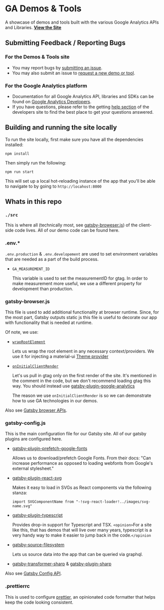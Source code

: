 # GA Demos & Tools

A showcase of demos and tools built with the various Google Analytics APIs and
Libraries. **[View the Site]**

## Submitting Feedback / Reporting Bugs

### For the Demos & Tools site

-   You may report bugs by [submitting an issue].
-   You may also submit an issue to [request a new demo or tool].

### For the Google Analytics platform

-   Documentation for all Google Analytics API, libraries and SDKs can be found
    on [Google Analytics Developers].
-   If you have questions, please refer to the getting [help section] of the
    developers site to find the best place to get your questions answered.

## Building and running the site locally

To run the site locally, first make sure you have all the dependencies
installed:

```shell
npm install
```

Then simply run the following:

```shell
npm run start
```

This will set up a local hot-reloading instance of the app that you'll be able
to navigate to by going to `http://locahost:8000`

## Whats in this repo

### `./src`

This is where all (technically most, see [gatsby-broweser.js]) of the
client-side code lives. All of our demo code can be found here.

### .env.*

`.env.production` & `.env.developement` are used to set environment variables
that are needed as a part of the build process.

+   `GA_MEASUREMENT_ID`

    This variable is used to set the measurementID for gtag. In order to make
    measurement more useful, we use a different property for development than
    production.

### gatsby-browser.js

This file is used to add additional functionality at browser runtime. Since, for
the most part, Gatsby outputs static js this file is useful to decorate our app
with functionality that is needed at runtime.

Of note, we use:

+   [`wrapRootElement`](https://www.gatsbyjs.org/docs/browser-apis/#wrapRootElement)

    Lets us wrap the root element in any necessary context/providers. We use it
    for injecting a material-ui
    [Theme provider](https://material-ui.com/customization/theming/#theme-provider)

+   [`onInitialClientRender`](https://www.gatsbyjs.org/docs/browser-apis/#onInitialClientRender)

    Let's us pull in gtag only on the first render of the site. It's mentioned
    in the comment in the code, but we don't recommend loading gtag this way.
    You should instead use
    [gatsby-plugin-google-analytics](https://www.gatsbyjs.org/packages/gatsby-plugin-google-analytics/)

    The reason we use `onInitialClientRender` is so we can demonstrate how to
    use GA technologies in our demos.

Also see [Gatsby browser APIs](https://www.gatsbyjs.org/docs/browser-apis/).

### gatsby-config.js

This is the main configuration file for our Gatsby site. All of our gatsby
plugins are configured here.

+   [gatsby-plugin-prefetch-google-fonts](https://www.gatsbyjs.org/packages/gatsby-plugin-prefetch-google-fonts/)

    Allows us to download/prefetch Google Fonts. From their docs: "Can increase
    performance as opposed to loading webfonts from Google's external
    stylesheet."

+   [gatsby-plugin-react-svg](https://www.gatsbyjs.org/packages/gatsby-plugin-react-svg/)

    Makes it easy to load in SVGs as React components via the following stanza:

    ```
    import SVGComponentName from "-!svg-react-loader!../images/svg-name.svg"
    ```

+   [gatsby-plugin-typescript](https://www.gatsbyjs.org/packages/gatsby-plugin-typescript/)

    Provides drop-in support for Typescript and TSX. `<opinion>`For a site like
    this, that has demos that will live over many years, typescript is a very
    handy way to make it easier to jump back in the code.`</opinion`

+   [gatsby-source-filesystem](https://www.gatsbyjs.org/packages/gatsby-source-filesystem/)

    Lets us source data into the app that can be queried via graphql.

+   [gatsby-transformer-sharp] & [gatsby-plugin-sharp]

Also see [Gatsby Config API](https://www.gatsbyjs.org/docs/gatsby-config/).

### .prettierrc

This is used to configure [prettier], an opinionated code formatter that helps
keep the code looking consistent.

[View the Site]: https://ga-dev-tools.appspot.com
[submitting an issue]:https://github.com/googleanalytics/ga-dev-tools/issues/new
[request a new demo or tool]:https://github.com/googleanalytics/ga-dev-tools/issues/new
[Google Analytics Developers]: http://developers.google.com/analytics
[help section]: http://developers.google.com/analytics/help/
[gatsby-broweser.js]: #gatsby-browser.js
[gatsby-transformer-sharp]: https://www.gatsbyjs.org/packages/gatsby-transformer-sharp/
[gatsby-plugin-sharp]: https://www.gatsbyjs.org/packages/gatsby-plugin-sharp/
[prettier]: https://prettier.io/
